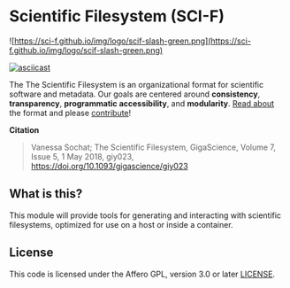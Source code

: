 # Scientific Filesystem (SCI-F)

![https://sci-f.github.io/img/logo/scif-slash-green.png](https://sci-f.github.io/img/logo/scif-slash-green.png)

[![asciicast](https://asciinema.org/a/156490.png)](https://asciinema.org/a/156490?speed=2)

The The Scientific Filesystem is an organizational format for scientific software and metadata. Our goals are centered around  **consistency**, **transparency**, **programmatic accessibility**, and **modularity**. [Read about](https://sci-f.github.io) the format and please [contribute](https://github.com/vsoch/scif/issues)!

**Citation**

> Vanessa Sochat; The Scientific Filesystem, GigaScience, Volume 7, Issue 5, 1 May 2018, giy023, https://doi.org/10.1093/gigascience/giy023

## What is this?
This module will provide tools for generating and interacting with scientific filesystems, optimized for use on a host or inside a container.

## License

This code is licensed under the Affero GPL, version 3.0 or later [LICENSE](LICENSE).

